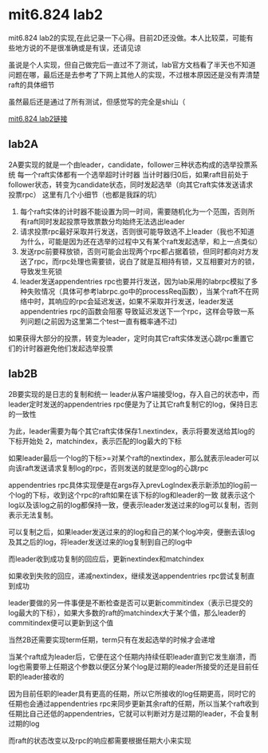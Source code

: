 # mit6.824 lab2
mit6.824 lab2的实现,在此记录一下心得。目前2D还没做。本人比较菜，可能有些地方说的不是很准确或是有误，还请见谅

虽说是个人实现，但自己做完后一直过不了测试，lab官方文档看了半天也不知道问题在哪，最后还是去参考了下网上其他人的实现，不过根本原因还是没有弄清楚raft的具体细节

虽然最后还是通过了所有测试，但感觉写的完全是shi山（

[mit6.824 lab2链接](http://nil.csail.mit.edu/6.824/2021/labs/lab-raft.html)


## lab2A
2A要实现的就是一个由leader，candidate，follower三种状态构成的选举投票系统
每一个raft实体都有一个选举超时计时器
当计时器归0后，如果raft目前处于follower状态，转变为candidate状态，同时发起选举（向其它raft实体发送请求投票rpc）
这里有几个小细节（也都是我踩的坑）
1. 每个raft实体的计时器不能设置为同一时间，需要随机化为一个范围，否则所有raft同时发起投票导致票数分均始终无法选出leader
2. 请求投票rpc最好采取并行发送，否则很可能导致选不上leader（我也不知道为什么，可能是因为还在选举的过程中又有某个raft发起选举，和上一点类似）
3. 发送rpc前要释放锁，否则可能会出现两个rpc都占据着锁，但同时都向对方发送了rpc，而rpc处理也需要锁，说白了就是互相持有锁，又互相要对方的锁，导致发生死锁
4. leader发送appendentries rpc也要并行发送，因为lab采用的labrpc模拟了多种失败情况（具体可参考labrpc.go中的processReq函数），当某个raft不在网络中时，其响应的rpc会延迟发送，如果不采取并行发送，leader发送appendentries rpc的函数会阻塞
导致延迟发送下一个rpc，这样会导致一系列问题(之前因为这里第二个test一直有概率通不过)

如果获得大部分的投票，转变为leader，定时向其它raft实体发送心跳rpc重置它们的计时器避免他们发起选举投票


## lab2B  
2B要实现的是日志的复制和统一
leader从客户端接受log，存入自己的状态中，而leader定时发送的appendentries rpc便是为了让其它raft复制它的log，保持日志的一致性

为此，leader需要为每个其它raft实体保存1.nextindex，表示将要发送给其log的下标开始处 2，matchindex，表示匹配的log最大的下标

如果leader最后一个log的下标>=对某个raft的nextindex，那么就表示leader可以向该raft发送请求复制log的rpc，否则发送的就是空log的心跳rpc

appendentries rpc具体实现便是在args存入prevLogIndex表示新添加的log前一个log的下标，收到这个rpc的raft如果在该下标的log和leader的一致
就表示这个log以及该log之前的log都保持一致，便表示leader发送过来的log可以复制，否则表示无法复制。

可以复制之后，如果leader发送过来的的log和自己的某个log冲突，便删去该log及其之后的log，将leader发送过来的log复制到自己的log中

而leader收到成功复制的回应后，更新nextindex和matchindex

如果收到失败的回应，递减nextindex，继续发送appendentries rpc尝试复制直到成功

leader要做的另一件事便是不断检查是否可以更新commitindex（表示已提交的log最大的下标），如果大多数的raft的matchindex大于某个值，那么leader的commitindex便可以更新到这个值

当然2B还需要实现term任期，term只有在发起选举的时候才会递增

当某个raft成为leader后，它便在这个任期内持续任职leader直到它发生崩溃，而log也需要带上任期这个参数以便区分某个log是过期的leader所接受的还是目前任职的leader接收的

因为目前任职的leader具有更高的任期，所以它所接收的log任期更高，同时它的任期也会通过appendentries rpc来同步更新其余raft的任期，所以当某个raft收到任期比自己还低的appendentries，它就可以判断对方是过期的leader，不会复制过期的log

而raft的状态改变以及rpc的响应都需要根据任期大小来实现

